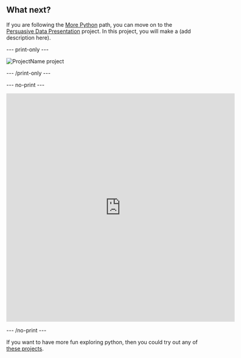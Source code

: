## What next?

If you are following the [More Python](https://projects.raspberrypi.org/en/raspberrypi/python-2) path, you can move on to the [Persuasive Data Presentation](https://projects.raspberrypi.org/en/projects/persuasive-data-presentation) project. In this project, you will make a (add description here).

--- print-only ---

![ProjectName project](images/projectname-project.png)

--- /print-only ---

--- no-print ---

<div class="trinket">
<iframe src="https://trinket.io/embed/python/ff931d5dd5?outputOnly=true&runOption=run" width="600" height="600" frameborder="0" marginwidth="0" marginheight="0" allowfullscreen></iframe>
</div>

--- /no-print ---

If you want to have more fun exploring python, then you could try out any of [these projects](https://projects.raspberrypi.org/en/projects?software%5B%5D=python&curriculum%5B%5D=%202).
